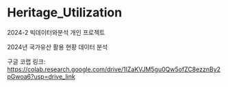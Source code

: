 # Heritage_Utilization
2024-2 빅데이터와분석 개인 프로젝트

2024년 국가유산 활용 현황 데이터 분석

구글 코랩 링크: https://colab.research.google.com/drive/1IZaKVJM5gu0Qw5ofZC8ezznBy2pGwoa6?usp=drive_link
